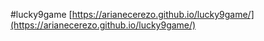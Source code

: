 #lucky9game
[https://arianecerezo.github.io/lucky9game/](https://arianecerezo.github.io/lucky9game/)
